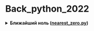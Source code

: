# Back_python_2022
 
<details>
<summary>
<b>Ближайший ноль (<a href="sprint1/task1.py">nearest_zero.py</a>)</b>
</summary>

#### Алгоритм решения

На вход функции <b>nearest_zero(array: list)</b> подается список домов. Дальше я пробегаю список одновременно два раза: слева направо и справа налево. Записываю искомые расстояния в два массива <b>dist_fin_1</b> и <b>dist_fin_2</b>. Ответом задачи будет являться строка минимальных значений из соответствующих элементов двух массивов.

<details>
<summary>
<b>Ближайший ноль (<a href="sprint1/task2.py">sleight_of_hand.py</a>)</b>
</summary>
 
 #### Алгоритм решения
На вход функции <b>sleight_of_hand(k: int)</b> подается число - количество клавиш, на которые может нажать каждый из двоих участников. Далее итеративно вводим раскладку клавиатуры и заодно пробегаем по значениям. В заранее созданном массиве, содержащим 9 нулей, увеличиваем счетчик числа <b>i</b> на позиции <b>i-1</b> за каждую встречу числа <i> на клавиатуре. Как только какое-то число встретилось первый раз увеличиваем их финальный результат на 1, как только это число встретилось <b>2*k + 1</b> раз, то уменьшаем финальный результат на единицу. Пробежав по всей клавиатуре, получааем ответ
